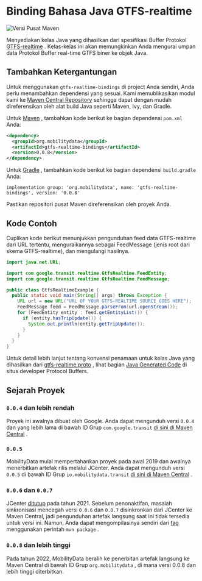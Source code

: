 # Binding Bahasa Java GTFS-realtime

![Versi Pusat Maven](https://img.shields.io/maven-central/v/org.mobilitydata/gtfs-realtime-bindings.svg)

Menyediakan kelas Java yang dihasilkan dari spesifikasi Buffer Protokol [GTFS-realtime](https://github.com/google/transit/tree/master/gtfs-realtime) . Kelas-kelas ini akan memungkinkan Anda mengurai umpan data  Protokol Buffer real-time GTFS biner ke objek Java.

## Tambahkan Ketergantungan

Untuk menggunakan `gtfs-realtime-bindings` di project Anda sendiri, Anda perlu menambahkan dependensi yang sesuai. Kami memublikasikan modul kami ke [Maven Central Repository](http://search.maven.org/) sehingga dapat dengan mudah direferensikan oleh alat build Java seperti Maven, Ivy, dan Gradle.

Untuk [Maven](http://maven.apache.org/) , tambahkan kode berikut ke bagian dependensi `pom.xml` Anda:

```xml
<dependency>
  <groupId>org.mobilitydata</groupId>
  <artifactId>gtfs-realtime-bindings</artifactId>
  <version>0.0.8</version>
</dependency>
```

Untuk [Gradle](https://www.gradle.org/) , tambahkan kode berikut ke bagian dependensi `build.gradle` Anda:

    implementation group: 'org.mobilitydata', name: 'gtfs-realtime-bindings', version: '0.0.8'

Pastikan repositori pusat Maven direferensikan oleh proyek Anda.

## Kode Contoh

Cuplikan kode berikut menunjukkan pengunduhan feed data GTFS-realtime dari URL tertentu, menguraikannya sebagai FeedMessage (jenis root dari skema GTFS-realtime), dan mengulangi hasilnya.

```java
import java.net.URL;

import com.google.transit.realtime.GtfsRealtime.FeedEntity;
import com.google.transit.realtime.GtfsRealtime.FeedMessage;

public class GtfsRealtimeExample {
  public static void main(String[] args) throws Exception {
    URL url = new URL("URL OF YOUR GTFS-REALTIME SOURCE GOES HERE");
    FeedMessage feed = FeedMessage.parseFrom(url.openStream());
    for (FeedEntity entity : feed.getEntityList()) {
      if (entity.hasTripUpdate()) {
        System.out.println(entity.getTripUpdate());
      }
    }
  }
}
```

Untuk detail lebih lanjut tentang konvensi penamaan untuk kelas Java yang dihasilkan dari [gtfs-realtime.proto](https://github.com/google/transit/blob/master/gtfs-realtime/proto/gtfs-realtime.proto) , lihat bagian [Java Generated Code](https://developers.google.com/protocol-buffers/docs/reference/java-generated) di situs developer Protocol Buffers.

## Sejarah Proyek

### `0.0.4` dan lebih rendah

Proyek ini awalnya dibuat oleh Google. Anda dapat mengunduh versi `0.0.4` dan yang lebih lama di bawah ID Grup `com.google.transit` [di sini di Maven Central](https://search.maven.org/search?q=g:com.google.transit%20AND%20a:gtfs-realtime-bindings) .

### `0.0.5`

MobilityData mulai mempertahankan proyek pada awal 2019 dan awalnya menerbitkan artefak rilis melalui JCenter. Anda dapat mengunduh versi `0.0.5` di bawah ID Grup `io.mobilitydata.transit` [di sini di Maven Central](https://search.maven.org/artifact/io.mobilitydata.transit/gtfs-realtime-bindings) .

### `0.0.6` dan `0.0.7`

JCenter [ditutup](https://jfrog.com/blog/into-the-sunset-bintray-jcenter-gocenter-and-chartcenter/) pada tahun 2021. Sebelum penonaktifan, masalah sinkronisasi mencegah versi `0.0.6` dan `0.0.7` disinkronkan dari JCenter ke Maven Central, jadi pengunduhan artefak langsung saat ini tidak tersedia untuk versi ini. Namun, Anda dapat mengompilasinya sendiri dari [tag](https://github.com/MobilityData/gtfs-realtime-bindings/tags) menggunakan perintah `mvn package` .

### `0.0.8` dan lebih tinggi

Pada tahun 2022, MobilityData beralih ke penerbitan artefak langsung ke Maven Central di bawah ID Grup `org.mobilitydata` , di mana versi 0.0.8 dan lebih tinggi diterbitkan.
